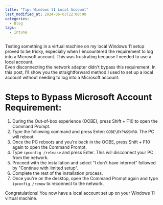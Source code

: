 ```yaml
---
title: "Tip: Windows 11 Local Account"
last_modified_at: 2024-06-03T22:00:00
categories:
  - Blog
tags:
  - Intune
---
```


Testing something in a virtual machine on my local Windows 11 setup proved to be tricky, especially when I encountered the requirement to log into a Microsoft account. This was frustrating because I needed to use a local account.  
Even disconnecting the network adapter didn't bypass this requirement. In this post, I'll show you the straightforward method I used to set up a local account without needing to log into a Microsoft account.

# Steps to Bypass Microsoft Account Requirement:

1. During the Out-of-box experience (OOBE), press Shift + F10 to open the Command Prompt.
2. Type the following command and press Enter: `OOBE\BYPASSNRO`. The PC will reboot.
3. Once the PC reboots and you're back in the OOBE, press Shift + F10 again to open the Command Prompt.
4. Type `ipconfig /release` and press Enter. This will disconnect your PC from the network.
5. Proceed with the installation and select "I don't have internet" followed by "Continue with limited setup".
6.  Complete the rest of the installation process.
7. Once you're on the desktop, open the Command Prompt again and type `ipconfig /renew` to reconnect to the network.

Congratulations! You now have a local account set up on your Windows 11 virtual machine.